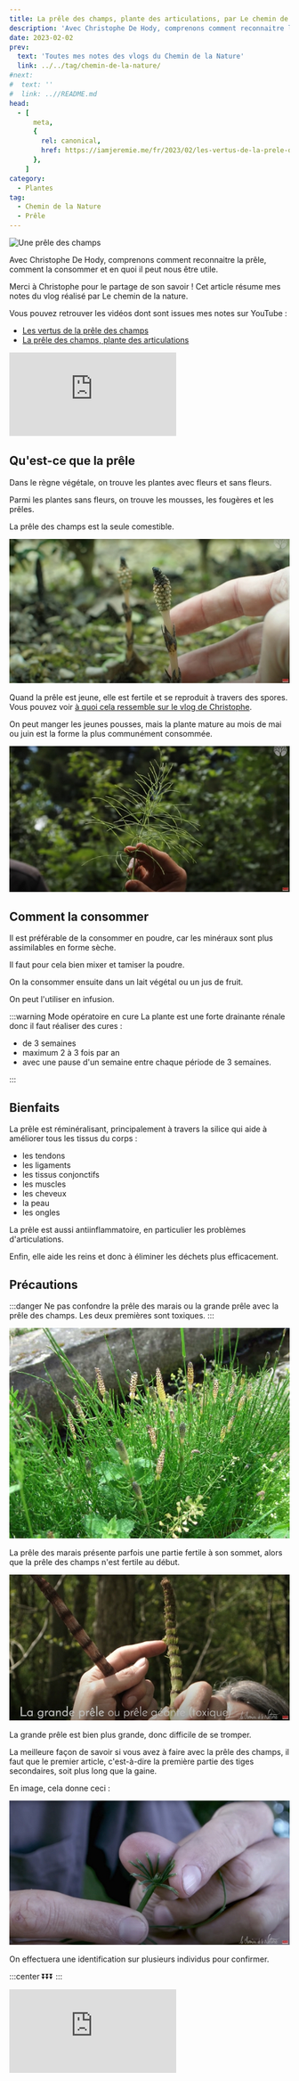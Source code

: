 ```yaml
---
title: La prêle des champs, plante des articulations, par Le chemin de la nature
description: 'Avec Christophe De Hody, comprenons comment reconnaitre la prêle, comment la consommer et en quoi il peut nous être utile.'
date: 2023-02-02
prev:
  text: 'Toutes mes notes des vlogs du Chemin de la Nature'
  link: ../../tag/chemin-de-la-nature/
#next:
#  text: ''
#  link: ..//README.md
head:
  - [
      meta,
      {
        rel: canonical,
        href: https://iamjeremie.me/fr/2023/02/les-vertus-de-la-prele-des-champs-le-chemin-de-la-nature,
      },
    ]
category:
  - Plantes
tag:
  - Chemin de la Nature
  - Prêle
---
```


![Une prêle des champs](/images/2023-02-02-une-prele-des-champs.jpg 'Crédits: image extraite du vlog du Chemin de la Nature')

Avec Christophe De Hody, comprenons comment reconnaitre la prêle, comment la consommer et en quoi il peut nous être utile.

Merci à Christophe pour le partage de son savoir !
Cet article résume mes notes du vlog réalisé par Le chemin de la nature.

<!-- more -->

Vous pouvez retrouver les vidéos dont sont issues mes notes sur YouTube :

- [Les vertus de la prêle des champs](https://www.youtube.com/watch?v=-qG71xpKoSY)
- [La prêle des champs, plante des articulations](https://www.youtube.com/watch?v=VEJvF5w7xB4)

<!-- markdownlint-disable MD033 -->
<p class="newsletter-wrapper"><iframe class="newsletter-embed" src="https://iamjeremie.substack.com/embed" frameborder="0" scrolling="no"></iframe></p>

## Qu'est-ce que la prêle

Dans le règne végétale, on trouve les plantes avec fleurs et sans fleurs.

Parmi les plantes sans fleurs, on trouve les mousses, les fougères et les prêles.

La prêle des champs est la seule comestible.

![Jeune pousse de prêle des champs](./images/jeune-pousse-de-prele-des-champs.jpg 'Crédits : image extraite du vlog de Christophe sur le Chemin de la Nature')

Quand la prêle est jeune, elle est fertile et se reproduit à travers des spores. Vous pouvez voir [à quoi cela ressemble sur le vlog de Christophe](https://youtu.be/-qG71xpKoSY?t=80).

On peut manger les jeunes pousses, mais la plante mature au mois de mai ou juin est la forme la plus communément consommée.

![Une prêle mature](./images/prele-mature.jpg 'Crédits : image extraite du vlog de Christophe sur le Chemin de la Nature')

## Comment la consommer

Il est préférable de la consommer en poudre, car les minéraux sont plus assimilables en forme sèche.

Il faut pour cela bien mixer et tamiser la poudre.

On la consommer ensuite dans un lait végétal ou un jus de fruit.

On peut l'utiliser en infusion.

:::warning Mode opératoire en cure
La plante est une forte drainante rénale donc il faut réaliser des cures :

- de 3 semaines
- maximum 2 à 3 fois par an
- avec une pause d'un semaine entre chaque période de 3 semaines.

:::

## Bienfaits

La prêle est réminéralisant, principalement à travers la silice qui aide à améliorer tous les tissus du corps :

- les tendons
- les ligaments
- les tissus conjonctifs
- les muscles
- les cheveux
- la peau
- les ongles

La prêle est aussi antiinflammatoire, en particulier les problèmes d'articulations.

Enfin, elle aide les reins et donc à éliminer les déchets plus efficacement.

## Précautions

:::danger Ne pas confondre la prêle des marais ou la grande prêle avec la prêle des champs.
Les deux premières sont toxiques.
:::

![prele-des-marais](./images/prele-des-marais.webp 'Crédits : Application PictureThis sur https://www.picturethisai.com/fr/wiki/Equisetum_palustre.html')

La prêle des marais présente parfois une partie fertile à son sommet, alors que la prêle des champs n'est fertile au début.

![La tige de la grande prêle](./images/grande-prele.jpg 'Crédits : image extraite du vlog de Christophe sur le Chemin de la Nature')

La grande prêle est bien plus grande, donc difficile de se tromper.

La meilleure façon de savoir si vous avez à faire avec la prêle des champs, il faut que le premier article, c'est-à-dire la première partie des tiges secondaires, soit plus long que la gaine.

En image, cela donne ceci :

![Le premier article est 2 fois plus long que la gaine](./images/identification-prele-des-champs.jpg 'Crédits : image extraite du vlog de Christophe sur le Chemin de la Nature')

On effectuera une identification sur plusieurs individus pour confirmer.

:::center
⏬⏬⏬
:::

<!-- markdownlint-disable MD033 -->
<p class="newsletter-wrapper"><iframe class="newsletter-embed" src="https://iamjeremie.substack.com/embed" frameborder="0" scrolling="no"></iframe></p>
